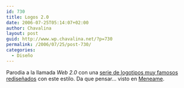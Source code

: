 ```yaml
---
id: 730
title: Logos 2.0
date: 2006-07-25T05:14:07+02:00
author: Chavalina
layout: post
guid: http://www.wp.chavalina.net/?p=730
permalink: /2006/07/25/post-730/
categories:
  - Diseño
---
```

Parodia a la llamada _Web 2.0_ con una <a href="http://flickr.com/search/?q=yay2dot0logoparody&#038;w=all" target="_blank">serie de logotipos muy famosos redise&ntilde;ados</a> con este estilo. Da que pensar&#8230; visto en <a href="http://meneame.net/story/pasaria-si-grandes-companias-subieran-web-2.0" target="_blank">Meneame</a>.